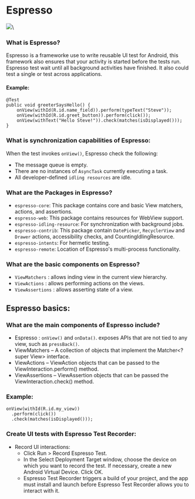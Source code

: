 # Espresso

![](https://i1.wp.com/peirr.com/wp-content/uploads/2016/06/espresso_test_recorder-e1465550966921.png?fit=600%2C293&ssl=1)\

### What is Espresso?
Espresso is a frameworke use to write reusable UI test for Android, this framework also ensures that your activity is started before the tests run. 
Espresso test wait until all background activities have finished.
It also could test a single or test across applications. 


#### Example:
```
@Test
public void greeterSaysHello() {
    onView(withId(R.id.name_field)).perform(typeText("Steve"));
    onView(withId(R.id.greet_button)).perform(click());
    onView(withText("Hello Steve!")).check(matches(isDisplayed()));
}
```

### What is synchronization capabilities of Espresso:
When the test invokes `onView()`, Espresso check the following:

- The message queue is empty.
- There are no instances of `AsyncTask` currently executing a task.
- All developer-defined `idling resources` are idle.


### What are the Packages in Espresso?
- `espresso-core`: This package contains core and basic View matchers, actions, and assertions.
- `espresso-web`:  This package contains resources for WebView support.
- `espresso-idling-resource`: For synchronization with background jobs.
- `espresso-contrib`: This package contain `DatePicker`, `RecyclerView` and `Drawer` actions, accessibility checks, and CountingIdlingResource.
- `espresso-intents`: For hermetic testing.
- `espresso-remote`: Location of Espresso's multi-process functionality.

### What are the basic components on Espresso?
- `ViewMatchers` : allows inding view in the current view hierarchy.
- `ViewActions` : allows performing actions on the views.
- `ViewAssertions` : allows asserting state of a view.

## Espresso basics:

### What are the main components of Espresso include?
- Espresso : `onView()` and `onData()`. exposes APIs that are not tied to any view, such as `pressBack()`.
- ViewMatchers – A collection of objects that implement the Matcher<? super View> interface.
- ViewActions – ViewAction objects that can be passed to the ViewInteraction.perform() method.
- ViewAssertions – ViewAssertion objects that can be passed the ViewInteraction.check() method.

### Example:
```
onView(withId(R.id.my_view))
  .perform(click())
  .check(matches(isDisplayed()));
```

### Create UI tests with Espresso Test Recorder:
- Record UI interactions:
   - Click Run > Record Espresso Test.
   - In the Select Deployment Target window, choose the device on which you want to record the test. If necessary, create a new Android Virtual Device. Click OK.
   - Espresso Test Recorder triggers a build of your project, and the app must install and launch before Espresso Test Recorder allows you to interact with it.
